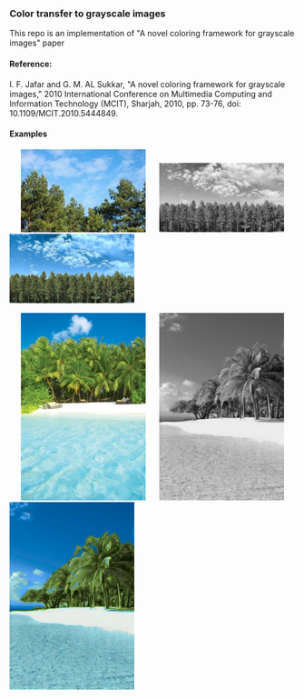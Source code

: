 ### Color transfer to grayscale images

This repo is an implementation of "A novel coloring framework for grayscale images" paper

#### Reference:

I. F. Jafar and G. M. AL Sukkar, "A novel coloring framework for grayscale images," 2010 International Conference on Multimedia Computing and Information Technology (MCIT), Sharjah, 2010, pp. 73-76, doi: 10.1109/MCIT.2010.5444849.

#### Examples 
<p float="left">
<img   src="images/color_1.jpg"  hspace="20" width="220" >  
<img   src="images/gray_1.jpg"  width="220"> 
<img   src="images/result_1.jpg"  width="220"> 
</p>

<p float="left">
<img   src="images/color_2.jpg"  hspace="20" width="220" >  
<img   src="images/gray_2.jpg"  width="220"> 
<img   src="images/result_2.jpg"  width="220"> 
</p>
